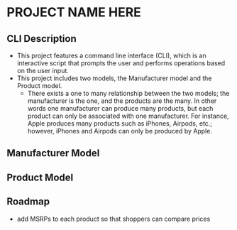 # PROJECT NAME HERE
## CLI Description 
- This project features a command line interface (CLI), which is an interactive script that prompts the user and performs operations based on the user input.
- This project includes two models, the Manufacturer model and the Product model.  
    - There exists a one to many relationship between the two models; the manufacturer is the one, and the products are the many. In other words one manufacturer can produce many products, but each product can only be associated with one manufacturer. For instance, Apple produces many products such as iPhones, Airpods, etc.; however, iPhones and Airpods can only be produced by Apple. 

## Manufacturer Model
## Product Model

## Roadmap
- add MSRPs to each product so that shoppers can compare prices

